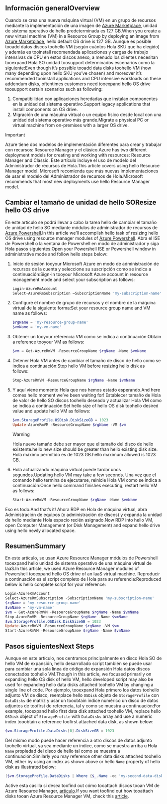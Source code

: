 ## <a name="overview"></a><span data-ttu-id="76a6a-101">Información general</span><span class="sxs-lookup"><span data-stu-id="76a6a-101">Overview</span></span>
<span data-ttu-id="76a6a-102">Cuando se crea una nueva máquina virtual (VM) en un grupo de recursos mediante la implementación de una imagen de [Azure Marketplace](https://azure.microsoft.com/marketplace/), unidad de sistema operativo de hello predeterminada es 127 GB.</span><span class="sxs-lookup"><span data-stu-id="76a6a-102">When you create a new virtual machine (VM) in a Resource Group by deploying an image from [Azure Marketplace](https://azure.microsoft.com/marketplace/), hello default OS drive is 127 GB.</span></span> <span data-ttu-id="76a6a-103">Aunque es posible tooadd datos discos toohello VM (según cuántos Hola SKU que ha elegido) y además es tooinstall recomendada aplicaciones y cargas de trabajo intensivas de CPU en estos discos anexo, a menudo los clientes necesitan tooexpand Hola SO unidad toosupport determinados escenarios como la siguiente:</span><span class="sxs-lookup"><span data-stu-id="76a6a-103">Even though it’s possible tooadd data disks toohello VM (how many depending upon hello SKU you’ve chosen) and moreover it’s recommended tooinstall applications and CPU intensive workloads on these addendum disks, oftentimes customers need tooexpand hello OS drive toosupport certain scenarios such as following:</span></span>

1. <span data-ttu-id="76a6a-104">Compatibilidad con aplicaciones heredadas que instalan componentes en la unidad del sistema operativo.</span><span class="sxs-lookup"><span data-stu-id="76a6a-104">Support legacy applications that install components on OS drive.</span></span>
2. <span data-ttu-id="76a6a-105">Migración de una máquina virtual o un equipo físico desde local con una unidad del sistema operativo más grande.</span><span class="sxs-lookup"><span data-stu-id="76a6a-105">Migrate a physical PC or virtual machine from on-premises with a larger OS drive.</span></span>

> [!IMPORTANT]
> <span data-ttu-id="76a6a-106">Azure tiene dos modelos de implementación diferentes para crear y trabajar con recursos: Resource Manager y el clásico.</span><span class="sxs-lookup"><span data-stu-id="76a6a-106">Azure has two different deployment models for creating and working with resources: Resource Manager and Classic.</span></span> <span data-ttu-id="76a6a-107">Este artículo incluye el uso de modelo del Administrador de recursos de Hola.</span><span class="sxs-lookup"><span data-stu-id="76a6a-107">This article covers using hello Resource Manager model.</span></span> <span data-ttu-id="76a6a-108">Microsoft recomienda que más nuevas implementaciones de usar el modelo del Administrador de recursos de Hola.</span><span class="sxs-lookup"><span data-stu-id="76a6a-108">Microsoft recommends that most new deployments use hello Resource Manager model.</span></span>
> 
> 

## <a name="resize-hello-os-drive"></a><span data-ttu-id="76a6a-109">Cambiar el tamaño de unidad de hello SO</span><span class="sxs-lookup"><span data-stu-id="76a6a-109">Resize hello OS drive</span></span>
<span data-ttu-id="76a6a-110">En este artículo se podrá llevar a cabo la tarea hello de cambiar el tamaño de unidad de hello SO mediante módulos de administrador de recursos de [Azure Powershell](/powershell/azureps-cmdlets-docs).</span><span class="sxs-lookup"><span data-stu-id="76a6a-110">In this article we’ll accomplish hello task of resizing hello OS drive using resource manager modules of [Azure Powershell](/powershell/azureps-cmdlets-docs).</span></span> <span data-ttu-id="76a6a-111">Abra el ISE de Powershell o la ventana de Powershell en modo de administrador y siga Hola pasos siguientes:</span><span class="sxs-lookup"><span data-stu-id="76a6a-111">Open your Powershell ISE or Powershell window in administrative mode and follow hello steps below:</span></span>

1. <span data-ttu-id="76a6a-112">Inicio de sesión tooyour Microsoft Azure en modo de administración de recursos de la cuenta y seleccione su suscripción como se indica a continuación:</span><span class="sxs-lookup"><span data-stu-id="76a6a-112">Sign-in tooyour Microsoft Azure account in resource management mode and select your subscription as follows:</span></span>
   
   ```Powershell
   Login-AzureRmAccount
   Select-AzureRmSubscription –SubscriptionName 'my-subscription-name'
   ```
2. <span data-ttu-id="76a6a-113">Configure el nombre de grupo de recursos y el nombre de la máquina virtual de la siguiente forma:</span><span class="sxs-lookup"><span data-stu-id="76a6a-113">Set your resource group name and VM name as follows:</span></span>
   
   ```Powershell
   $rgName = 'my-resource-group-name'
   $vmName = 'my-vm-name'
   ```
3. <span data-ttu-id="76a6a-114">Obtener un tooyour referencia VM como se indica a continuación:</span><span class="sxs-lookup"><span data-stu-id="76a6a-114">Obtain a reference tooyour VM as follows:</span></span>
   
   ```Powershell
   $vm = Get-AzureRmVM -ResourceGroupName $rgName -Name $vmName
   ```
4. <span data-ttu-id="76a6a-115">Detener Hola VM antes de cambiar el tamaño de disco de hello como se indica a continuación:</span><span class="sxs-lookup"><span data-stu-id="76a6a-115">Stop hello VM before resizing hello disk as follows:</span></span>
   
    ```Powershell
    Stop-AzureRmVM -ResourceGroupName $rgName -Name $vmName
    ```
5. <span data-ttu-id="76a6a-116">Y aquí viene momento Hola que nos hemos estado esperando.</span><span class="sxs-lookup"><span data-stu-id="76a6a-116">And here comes hello moment we’ve been waiting for!</span></span> <span data-ttu-id="76a6a-117">Establecer tamaño de Hola de valor de hello SO discos toohello deseado y actualizar Hola VM como se indica a continuación:</span><span class="sxs-lookup"><span data-stu-id="76a6a-117">Set hello size of hello OS disk toohello desired value and update hello VM as follows:</span></span>
   
   ```Powershell
   $vm.StorageProfile.OSDisk.DiskSizeGB = 1023
   Update-AzureRmVM -ResourceGroupName $rgName -VM $vm
   ```
   
   > [!WARNING]
   > <span data-ttu-id="76a6a-118">Hola nuevo tamaño debe ser mayor que el tamaño del disco de hello existente.</span><span class="sxs-lookup"><span data-stu-id="76a6a-118">hello new size should be greater than hello existing disk size.</span></span> <span data-ttu-id="76a6a-119">Hola máximo permitido es de 1023 GB.</span><span class="sxs-lookup"><span data-stu-id="76a6a-119">hello maximum allowed is 1023 GB.</span></span>
   > 
   > 
6. <span data-ttu-id="76a6a-120">Hola actualizando máquina virtual puede tardar unos segundos.</span><span class="sxs-lookup"><span data-stu-id="76a6a-120">Updating hello VM may take a few seconds.</span></span> <span data-ttu-id="76a6a-121">Una vez que el comando hello termina de ejecutarse, reinicie Hola VM como se indica a continuación:</span><span class="sxs-lookup"><span data-stu-id="76a6a-121">Once hello command finishes executing, restart hello VM as follows:</span></span>
   
   ```Powershell
   Start-AzureRmVM -ResourceGroupName $rgName -Name $vmName
   ```

<span data-ttu-id="76a6a-122">Eso es todo.</span><span class="sxs-lookup"><span data-stu-id="76a6a-122">And that’s it!</span></span> <span data-ttu-id="76a6a-123">Ahora RDP en Hola de máquina virtual, abra Administración de equipos (o administración de discos) y expanda la unidad de hello mediante Hola espacio recién asignado.</span><span class="sxs-lookup"><span data-stu-id="76a6a-123">Now RDP into hello VM, open Computer Management (or Disk Management) and expand hello drive using hello newly allocated space.</span></span>

## <a name="summary"></a><span data-ttu-id="76a6a-124">Resumen</span><span class="sxs-lookup"><span data-stu-id="76a6a-124">Summary</span></span>
<span data-ttu-id="76a6a-125">En este artículo, se usan Azure Resource Manager módulos de Powershell tooexpand hello unidad de sistema operativo de una máquina virtual de IaaS.</span><span class="sxs-lookup"><span data-stu-id="76a6a-125">In this article, we used Azure Resource Manager modules of Powershell tooexpand hello OS drive of an IaaS virtual machine.</span></span> <span data-ttu-id="76a6a-126">Reproducir a continuación es el script completo de Hola para su referencia:</span><span class="sxs-lookup"><span data-stu-id="76a6a-126">Reproduced below is hello complete script for your reference:</span></span>

```Powershell
Login-AzureRmAccount
Select-AzureRmSubscription -SubscriptionName 'my-subscription-name'
$rgName = 'my-resource-group-name'
$vmName = 'my-vm-name'
$vm = Get-AzureRmVM -ResourceGroupName $rgName -Name $vmName
Stop-AzureRmVM -ResourceGroupName $rgName -Name $vmName
$vm.StorageProfile.OSDisk.DiskSizeGB = 1023
Update-AzureRmVM -ResourceGroupName $rgName -VM $vm
Start-AzureRmVM -ResourceGroupName $rgName -Name $vmName
```

## <a name="next-steps"></a><span data-ttu-id="76a6a-127">Pasos siguientes</span><span class="sxs-lookup"><span data-stu-id="76a6a-127">Next Steps</span></span>
<span data-ttu-id="76a6a-128">Aunque en este artículo, nos centramos principalmente en disco Hola SO de hello VM de expansión, hello desarrollado script también se puede usar para cambiar una sola línea de código de expansión Hola datos discos conectados toohello VM.</span><span class="sxs-lookup"><span data-stu-id="76a6a-128">Though in this article, we focused primarily on expanding hello OS disk of hello VM, hello developed script may also be used for expanding hello data disks attached toohello VM by changing a single line of code.</span></span> <span data-ttu-id="76a6a-129">Por ejemplo, tooexpand Hola primero los datos toohello adjunto VM de disco, reemplace hello ```OSDisk``` objeto de ```StorageProfile``` con ```DataDisks``` de matriz y usar un tooobtain índice numérico un disco de datos adjuntos de toofirst de referencia, tal y como se muestra a continuación:</span><span class="sxs-lookup"><span data-stu-id="76a6a-129">For example, tooexpand hello first data disk attached toohello VM, replace hello ```OSDisk``` object of ```StorageProfile``` with ```DataDisks``` array and use a numeric index tooobtain a reference toofirst attached data disk, as shown below:</span></span>

```Powershell
$vm.StorageProfile.DataDisks[0].DiskSizeGB = 1023
```
<span data-ttu-id="76a6a-130">Del mismo modo puede hacer referencia a otro discos de datos adjunto toohello virtual, ya sea mediante un índice, como se muestra arriba u Hola ```Name``` propiedad del disco de hello tal como se muestra a continuación:</span><span class="sxs-lookup"><span data-stu-id="76a6a-130">Similarly you may reference other data disks attached toohello VM, either by using an index as shown above or hello ```Name``` property of hello disk as illustrated below:</span></span>

```Powershell
($vm.StorageProfile.DataDisks | Where {$_.Name -eq 'my-second-data-disk'})[0].DiskSizeGB = 1023
```

<span data-ttu-id="76a6a-131">Active esta casilla si desea toofind out cómo tooattach discos tooan VM de Azure Resource Manager, [artículo](../articles/virtual-machines/windows/attach-managed-disk-portal.md?toc=%2fazure%2fvirtual-machines%2fwindows%2ftoc.json).</span><span class="sxs-lookup"><span data-stu-id="76a6a-131">If you want toofind out how tooattach disks tooan Azure Resource Manager VM, check this [article](../articles/virtual-machines/windows/attach-managed-disk-portal.md?toc=%2fazure%2fvirtual-machines%2fwindows%2ftoc.json).</span></span>

